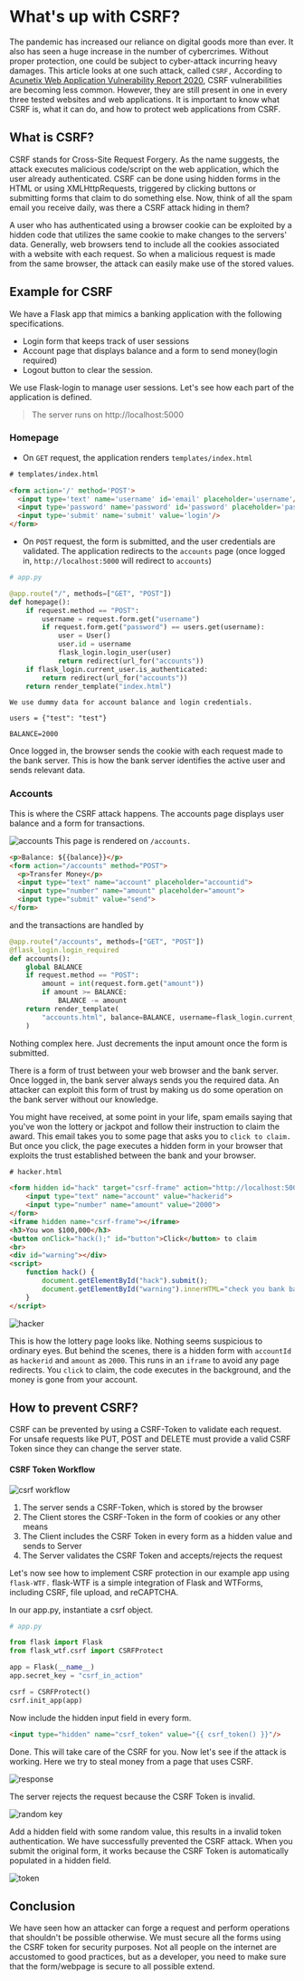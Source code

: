# What's up with CSRF?

The pandemic has increased our reliance on digital goods more than ever. It also has seen a huge increase in the number of cybercrimes. Without proper protection, one could be subject to cyber-attack incurring heavy damages. This article looks at one such attack, called `CSRF,` According to [Acunetix Web Application Vulnerability Report 2020](https://www.acunetix.com/acunetix-web-application-vulnerability-report/), CSRF vulnerabilities are becoming less common. However, they are still present in one in every three tested websites and web applications. It is important to know what CSRF is, what it can do, and how to protect web applications from CSRF.

## What is CSRF?

CSRF stands for Cross-Site Request Forgery. As the name suggests, the attack executes malicious code/script on the web application, which the user already authenticated. CSRF can be done using hidden forms in the HTML or using XMLHttpRequests, triggered by clicking buttons or submitting forms that claim to do something else. Now, think of all the spam email you receive daily, was there a CSRF attack hiding in them?

A user who has authenticated using a browser cookie can be exploited by a hidden code that utilizes the same cookie to make changes to the servers' data. Generally, web browsers tend to include all the cookies associated with a website with each request. So when a malicious request is made from the same browser, the attack can easily make use of the stored values.

## Example for CSRF

We have a Flask app that mimics a banking application with the following specifications.

-   Login form that keeps track of user sessions
-   Account page that displays balance and a form to send money(login required)
-   Logout button to clear the session.

We use Flask-login to manage user sessions. Let's see how each part of the application is defined.

> The server runs on http://localhost:5000

###  Homepage
  - On `GET` request, the application renders `templates/index.html`

  ```html
  # templates/index.html

  <form action='/' method='POST'>
    <input type='text' name='username' id='email' placeholder='username'/>
    <input type='password' name='password' id='password' placeholder='password'/>
    <input type='submit' name='submit' value='login'/>
  </form>
  ```

  - On `POST` request, the form is submitted, and the user credentials are validated. The application redirects to the `accounts` page (once logged in, `http://localhost:5000` will redirect to `accounts`)

  ```python
  # app.py

  @app.route("/", methods=["GET", "POST"])
  def homepage():
      if request.method == "POST":
          username = request.form.get("username")
          if request.form.get("password") == users.get(username):
              user = User()
              user.id = username
              flask_login.login_user(user)
              return redirect(url_for("accounts"))
      if flask_login.current_user.is_authenticated:
          return redirect(url_for("accounts"))
      return render_template("index.html")
  ```

    We use dummy data for account balance and login credentials.

  ```None
  users = {"test": "test"}

  BALANCE=2000
  ```

  Once logged in, the browser sends the cookie with each request made to the bank server. This is how the bank server identifies the active user and sends relevant data.

### Accounts

  This is where the CSRF attack happens. The accounts page displays user balance and a form 
  for transactions. 

  ![accounts](img/accounts.PNG)
  This page is rendered on `/accounts.`

  ```html
  <p>Balance: ${{balance}}</p>
  <form action="/accounts" method="POST">
    <p>Transfer Money</p>
    <input type="text" name="account" placeholder="accountid">
    <input type="number" name="amount" placeholder="amount">
    <input type="submit" value="send">
  </form>
  ```

  and the transactions are handled by 

  ```python
  @app.route("/accounts", methods=["GET", "POST"])
  @flask_login.login_required
  def accounts():
      global BALANCE
      if request.method == "POST":
          amount = int(request.form.get("amount"))
          if amount >= BALANCE:
              BALANCE -= amount
      return render_template(
          "accounts.html", balance=BALANCE, username=flask_login.current_user.username
      )
  ```

  Nothing complex here. Just decrements the input amount once the form is submitted. 

There is a form of trust between your web browser and the bank server. Once logged in, the bank server always sends you the required data. An attacker can exploit this form of trust by making us do some operation on the bank server without our knowledge.

You might have received, at some point in your life, spam emails saying that you've won the lottery or jackpot and follow their instruction to claim the award. This email takes you to some page that asks you to `click to claim.` But once you click, the page executes a hidden form in your browser that exploits the trust established between the bank and your browser.


```html
# hacker.html

<form hidden id="hack" target="csrf-frame" action="http://localhost:5000/accounts" method="POST">
    <input type="text" name="account" value="hackerid">
    <input type="number" name="amount" value="2000">
</form>
<iframe hidden name="csrf-frame"></iframe>
<h3>You won $100,000</h3>
<button onClick="hack();" id="button">Click</button> to claim
<br>
<div id="warning"></div>
<script>
    function hack() {
        document.getElementById("hack").submit();
        document.getElementById("warning").innerHTML="check you bank balance!";
    }
</script>
```
 
![hacker](img/hacker.PNG)

This is how the lottery page looks like. Nothing seems suspicious to ordinary eyes. But behind the scenes, there is a hidden form with `accountId` as `hackerid` and `amount` as `2000`. This runs in an `iframe` to avoid any page redirects. You `click` to claim, the code executes in the background, and the money is gone from your account. 

## How to prevent CSRF?

CSRF can be prevented by using a CSRF-Token to validate each request. For unsafe requests like PUT, POST and DELETE must provide a valid CSRF Token since they can change the server state.

#### CSRF Token Workflow

![csrf workflow](img/csrf.png)

1. The server sends a CSRF-Token, which is stored by the browser
1. The Client stores the CSRF-Token in the form of cookies or any other means
1. The Client includes the CSRF Token in every form as a hidden value and sends to Server
1. The Server validates the CSRF Token and accepts/rejects the request


Let's now see how to implement CSRF protection in our example app using `flask-WTF.` flask-WTF is a simple integration of Flask and WTForms, including CSRF, file upload, and reCAPTCHA.

In our app.py, instantiate a csrf object.

```python
# app.py

from flask import Flask
from flask_wtf.csrf import CSRFProtect

app = Flask(__name__)
app.secret_key = "csrf_in_action"

csrf = CSRFProtect()
csrf.init_app(app)
```

Now include the hidden input field in every form.

```html
<input type="hidden" name="csrf_token" value="{{ csrf_token() }}"/>
```

Done. This will take care of the CSRF for you. Now let's see if the attack is working. Here we try to steal money from a page that uses CSRF.

![response](img/response.PNG)

The server rejects the request because the CSRF Token is invalid.

![random key](img/invalid.PNG)

Add a hidden field with some random value, this results in a invalid token authentication. We have successfully prevented the CSRF attack. When you submit the original form, it works because the CSRF Token is automatically populated in a hidden field. 

![token](img/token.PNG)

## Conclusion

We have seen how an attacker can forge a request and perform operations that shouldn't be possible otherwise. We must secure all the forms using the CSRF token for security purposes. Not all people on the internet are accustomed to good practices, but as a developer, you need to make sure that the form/webpage is secure to all possible extend. 